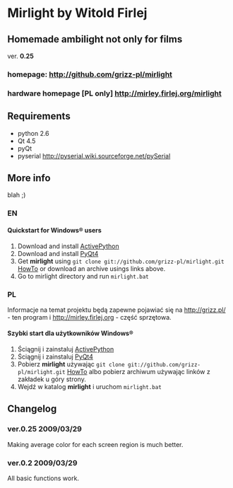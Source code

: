 Mirlight by Witold Firlej
=========================

## Homemade ambilight not only for films
ver. **0.25**
### homepage: <http://github.com/grizz-pl/mirlight>
### hardware homepage [PL only] <http://mirley.firlej.org/mirlight>

Requirements
------------

*  python 2.6
*  Qt 4.5
*  pyQt
*  pyserial <http://pyserial.wiki.sourceforge.net/pySerial>

More info
---------

blah ;)

### EN
#### Quickstart for Windows® users

1. Download and install [ActivePython](http://www.activestate.com/store/download.aspx?prdGUID=b08b04e0-6872-4d9d-a722-7a0c2dea2758)
2. Download and install [PyQt4](http://www.riverbankcomputing.co.uk/static/Downloads/PyQt4/PyQt-Py2.6-gpl-4.4.4-2.exe)
3. Get **mirlight** using `git clone git://github.com/grizz-pl/mirlight.git` [HowTo](http://github.com/guides/using-git-and-github-for-the-windows-for-newbies) or download an archive usings links above.
4. Go to mirlight directory and run `mirlight.bat`

### PL
Informacje na temat projektu będą zapewne pojawiać się na <http://grizz.pl/> - ten program i <http://mirley.firlej.org> - część sprzętowa.

#### Szybki start dla użytkowników Windows®


1. Ściągnij i zainstaluj [ActivePython](http://www.activestate.com/store/download.aspx?prdGUID=b08b04e0-6872-4d9d-a722-7a0c2dea2758)
2. Ściągnij i zainstaluj [PyQt4](http://www.riverbankcomputing.co.uk/static/Downloads/PyQt4/PyQt-Py2.6-gpl-4.4.4-2.exe)
3. Pobierz **mirlight** używając `git clone git://github.com/grizz-pl/mirlight.git` [HowTo](http://github.com/guides/using-git-and-github-for-the-windows-for-newbies) albo pobierz archiwum używając linków z zakładek u góry strony.
4. Wejdź w katalog **mirlight** i uruchom `mirlight.bat`

Changelog
---------
### ver.0.25 2009/03/29
Making average color for each screen region is much better.

### ver.0.2 2009/03/29
All basic functions work.
